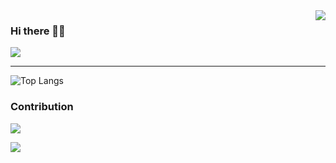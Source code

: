 <img align="right" src="https://count.getloli.com/get/@:Rbb666?theme=asoul">

### Hi there 👋🏿

![](https://github-readme-stats.vercel.app/api?username=Rbb666)

---

![Top Langs](https://github-readme-stats.vercel.app/api/top-langs/?username=Rbb666)

### Contribution

![](https://activity-graph.herokuapp.com/graph?username=Rbb666&theme=dracula)

[![](https://img.shields.io/badge/dynamic/json?color=23ffffff&label=Bilibili&query=%24.data.totalSubs&suffix=followers&url=https%3A%2F%2Fapi.spencerwoo.com%2Fsubstats%2F%3Fsource%3Dbilibili%26queryKey%3D9082861)](https://space.bilibili.com/9082861)
